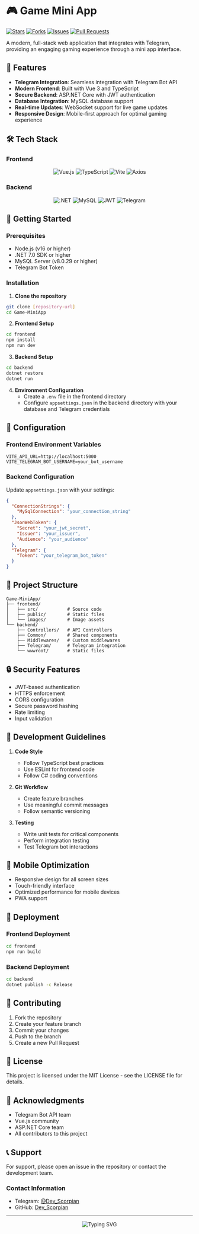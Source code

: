 # 🎮 Game Mini App

[![Stars](https://img.shields.io/github/stars/Dev_Scorpian/Game-MiniApp?style=social)](https://github.com/Dev_Scorpian/Game-MiniApp/stargazers)
[![Forks](https://img.shields.io/github/forks/Dev_Scorpian/Game-MiniApp?style=social)](https://github.com/Dev_Scorpian/Game-MiniApp/network/members)
[![Issues](https://img.shields.io/github/issues/Dev_Scorpian/Game-MiniApp)](https://github.com/Dev_Scorpian/Game-MiniApp/issues)
[![Pull Requests](https://img.shields.io/github/issues-pr/Dev_Scorpian/Game-MiniApp)](https://github.com/Dev_Scorpian/Game-MiniApp/pulls)

A modern, full-stack web application that integrates with Telegram, providing an engaging gaming experience through a mini app interface.

## 🌟 Features

- **Telegram Integration**: Seamless integration with Telegram Bot API
- **Modern Frontend**: Built with Vue 3 and TypeScript
- **Secure Backend**: ASP.NET Core with JWT authentication
- **Database Integration**: MySQL database support
- **Real-time Updates**: WebSocket support for live game updates
- **Responsive Design**: Mobile-first approach for optimal gaming experience

## 🛠️ Tech Stack

### Frontend
<div align="center">
  <img src="https://img.shields.io/badge/Vue.js-3.4.21-4FC08D?style=for-the-badge&logo=vue.js" alt="Vue.js">
  <img src="https://img.shields.io/badge/TypeScript-5.4.0-3178C6?style=for-the-badge&logo=typescript" alt="TypeScript">
  <img src="https://img.shields.io/badge/Vite-5.1.6-646CFF?style=for-the-badge&logo=vite" alt="Vite">
  <img src="https://img.shields.io/badge/Axios-1.6.8-5A29E4?style=for-the-badge&logo=axios" alt="Axios">
</div>

### Backend
<div align="center">
  <img src="https://img.shields.io/badge/.NET-7.0-512BD4?style=for-the-badge&logo=.net" alt=".NET">
  <img src="https://img.shields.io/badge/MySQL-8.0.29-4479A1?style=for-the-badge&logo=mysql" alt="MySQL">
  <img src="https://img.shields.io/badge/JWT-000000?style=for-the-badge&logo=jsonwebtokens" alt="JWT">
  <img src="https://img.shields.io/badge/Telegram-26A5E4?style=for-the-badge&logo=telegram" alt="Telegram">
</div>

## 🚀 Getting Started

### Prerequisites
- Node.js (v16 or higher)
- .NET 7.0 SDK or higher
- MySQL Server (v8.0.29 or higher)
- Telegram Bot Token

### Installation

1. **Clone the repository**
```bash
git clone [repository-url]
cd Game-MiniApp
```

2. **Frontend Setup**
```bash
cd frontend
npm install
npm run dev
```

3. **Backend Setup**
```bash
cd backend
dotnet restore
dotnet run
```

4. **Environment Configuration**
   - Create a `.env` file in the frontend directory
   - Configure `appsettings.json` in the backend directory with your database and Telegram credentials

## 🔧 Configuration

### Frontend Environment Variables
```env
VITE_API_URL=http://localhost:5000
VITE_TELEGRAM_BOT_USERNAME=your_bot_username
```

### Backend Configuration
Update `appsettings.json` with your settings:
```json
{
  "ConnectionStrings": {
    "MySqlConnection": "your_connection_string"
  },
  "JsonWebToken": {
    "Secret": "your_jwt_secret",
    "Issuer": "your_issuer",
    "Audience": "your_audience"
  },
  "Telegram": {
    "Token": "your_telegram_bot_token"
  }
}
```

## 📁 Project Structure

```
Game-MiniApp/
├── frontend/
│   ├── src/           # Source code
│   ├── public/        # Static files
│   └── images/        # Image assets
└── backend/
    ├── Controllers/   # API Controllers
    ├── Common/        # Shared components
    ├── Middlewares/   # Custom middlewares
    ├── Telegram/      # Telegram integration
    └── wwwroot/       # Static files
```

## 🔒 Security Features

- JWT-based authentication
- HTTPS enforcement
- CORS configuration
- Secure password hashing
- Rate limiting
- Input validation

## 🎯 Development Guidelines

1. **Code Style**
   - Follow TypeScript best practices
   - Use ESLint for frontend code
   - Follow C# coding conventions

2. **Git Workflow**
   - Create feature branches
   - Use meaningful commit messages
   - Follow semantic versioning

3. **Testing**
   - Write unit tests for critical components
   - Perform integration testing
   - Test Telegram bot interactions

## 📱 Mobile Optimization

- Responsive design for all screen sizes
- Touch-friendly interface
- Optimized performance for mobile devices
- PWA support

## 🔄 Deployment

### Frontend Deployment
```bash
cd frontend
npm run build
```

### Backend Deployment
```bash
cd backend
dotnet publish -c Release
```

## 🤝 Contributing

1. Fork the repository
2. Create your feature branch
3. Commit your changes
4. Push to the branch
5. Create a new Pull Request

## 📄 License

This project is licensed under the MIT License - see the LICENSE file for details.

## 🙏 Acknowledgments

- Telegram Bot API team
- Vue.js community
- ASP.NET Core team
- All contributors to this project

## 📞 Support

For support, please open an issue in the repository or contact the development team.

### Contact Information
- Telegram: [@Dev_Scorpian](https://t.me/Dev_Scorpian)
- GitHub: [Dev_Scorpian](https://github.com/Scorpian-my)

---

<div align="center">
  <img src="https://readme-typing-svg.herokuapp.com?font=Fira+Code&pause=1000&color=2D9EF7&center=true&vCenter=true&width=435&lines=Made+with+%E2%9D%A4%EF%B8%8F+by+Mahyar+Mortezaei" alt="Typing SVG" />
</div>

